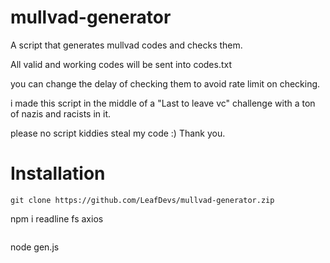 # mullvad-generator
A script that generates mullvad codes and checks them.

All valid and working codes will be sent into codes.txt

you can change the delay of checking them to avoid rate limit on checking. 

i made this script in the middle of a "Last to leave vc" challenge with a ton of nazis and racists in it.

please no script kiddies steal my code :) Thank you.


# Installation

```
git clone https://github.com/LeafDevs/mullvad-generator.zip

```
npm i readline fs axios
```

```
node gen.js
```

